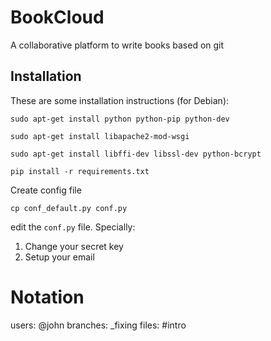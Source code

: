 # BookCloud

A collaborative platform to write books based on git


## Installation

These are some installation instructions (for Debian):

    sudo apt-get install python python-pip python-dev

    sudo apt-get install libapache2-mod-wsgi

    sudo apt-get install libffi-dev libssl-dev python-bcrypt

    pip install -r requirements.txt

Create config file

    cp conf_default.py conf.py

edit the `conf.py` file. Specially:

  1. Change your secret key
  2. Setup your email



# Notation


users: @john
branches: _fixing
files: #intro



